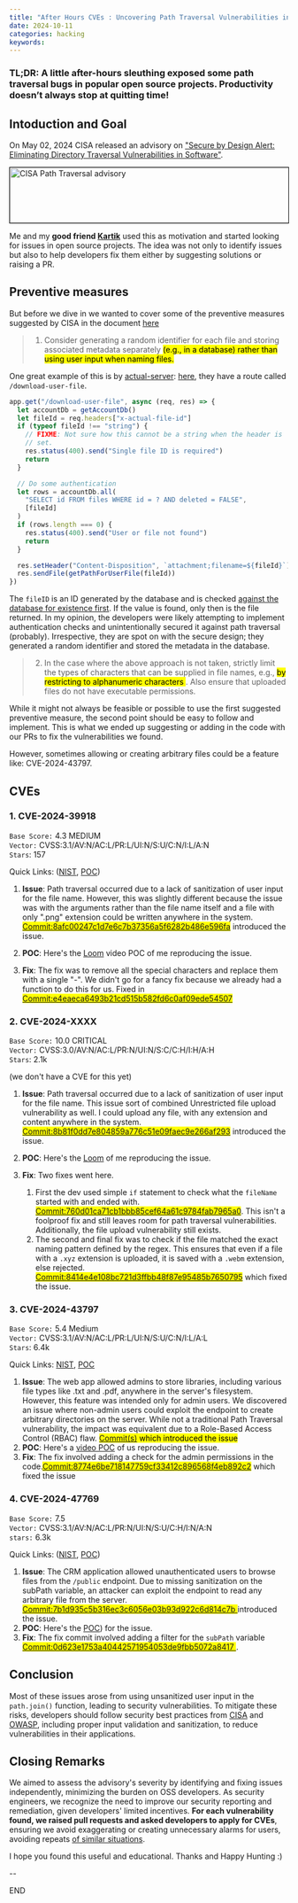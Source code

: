 ```yaml
---
title: "After Hours CVEs : Uncovering Path Traversal Vulnerabilities in Open Source"
date: 2024-10-11
categories: hacking
keywords:
---
```


### TL;DR: A little after-hours sleuthing exposed some path traversal bugs in popular open source projects. Productivity doesn’t always stop at quitting time!

## Intoduction and Goal

On May 02, 2024 CISA released an advisory on <a target = "_blank" rel = "nofollow noopener noreferrer" href="https://www.cisa.gov/resources-tools/resources/secure-design-alert-eliminating-directory-traversal-vulnerabilities-software">"Secure by Design Alert: Eliminating Directory Traversal Vulnerabilities in Software"</a>.

<img src="/images/cisa-1.jpg" width="600" height="100" alt="CISA Path Traversal advisory" style="border:0.5px solid black">

<br>

Me and my **good friend [Kartik](https://www.linkedin.com/in/kartik-sharma-19081998/)** used this as motivation and started looking for issues in open source projects. The idea was not only to identify issues but also to help developers fix them either by suggesting solutions or raising a PR.

## Preventive measures

But before we dive in we wanted to cover some of the preventive measures suggested by CISA in the document [here](https://www.cisa.gov/sites/default/files/2024-05/Secure_by_Design_Alert_Eliminating_Directory_Traversal_Vulnerabilities_in_Software_508c%20%283%29.pdf)

> 1. Consider generating a random identifier for each file and storing associated metadata separately <mark>(e.g., in a
>    database) rather than using user input when naming files.</mark>

One great example of this is by [actual-server](https://github.com/actualbudget/actual-server/tree/master): [here](https://github.com/actualbudget/actual-server/blob/master/src/app-sync.js#L287), they have a route called `/download-user-file`.

```js
app.get("/download-user-file", async (req, res) => {
  let accountDb = getAccountDb()
  let fileId = req.headers["x-actual-file-id"]
  if (typeof fileId !== "string") {
    // FIXME: Not sure how this cannot be a string when the header is
    // set.
    res.status(400).send("Single file ID is required")
    return
  }

  // Do some authentication
  let rows = accountDb.all(
    "SELECT id FROM files WHERE id = ? AND deleted = FALSE",
    [fileId]
  )
  if (rows.length === 0) {
    res.status(400).send("User or file not found")
    return
  }

  res.setHeader("Content-Disposition", `attachment;filename=${fileId}`)
  res.sendFile(getPathForUserFile(fileId))
})
```

The `fileID` is an ID generated by the database and is checked [against the database for existence first](https://github.com/actualbudget/actual-server/blob/master/src/app-sync.js#L298). If the value is found, only then is the file returned. In my opinion, the developers were likely attempting to implement authentication checks and unintentionally secured it against path traversal (probably). Irrespective, they are spot on with the secure design; they generated a random identifier and stored the metadata in the database.

> 2. In the case where the above approach is not taken, strictly limit the types of characters that can be supplied in file names, e.g., <mark> by restricting to alphanumeric characters </mark>. Also ensure that uploaded files do not have
>    executable permissions.

While it might not always be feasible or possible to use the first suggested preventive measure, the second point should be easy to follow and implement. This is what we ended up suggesting or adding in the code with our PRs to fix the vulnerabilities we found.

However, sometimes allowing or creating arbitrary files could be a feature like: CVE-2024-43797.

## CVEs

<!--
### 2. CVE-2024-

`Base Score:`
`Vector:`

Quick Links: (<a target = "_blank" rel = "nofollow noopener noreferrer" href="">NIST</a>, <a target = "_blank" rel = "nofollow noopener noreferrer" href="">POC</a>)

<mark><a target = "_blank" rel = "nofollow noopener noreferrer" href="">
Commit:
</a></mark> introduced the issue.

1. **Issue**:
2. **POC**: Here's the <a target = "_blank" rel = "nofollow noopener noreferrer" href="">Loom</a> of me reproducing the issue.
3. **Fix**: Fixed <mark><a target = "_blank" rel = "nofollow noopener noreferrer" href="">
Commit:
</a></mark>.
-->

### 1. CVE-2024-39918

`Base Score:` 4.3 MEDIUM <br>
`Vector:` CVSS:3.1/AV:N/AC:L/PR:L/UI:N/S:U/C:N/I:L/A:N <br>
`Stars`: 157

Quick Links: (<a target = "_blank" rel = "nofollow noopener noreferrer" href="https://nvd.nist.gov/vuln/detail/CVE-2024-39918">NIST</a>, <a target = "_blank" rel = "nofollow noopener noreferrer" href="https://github.com/jasonraimondi/url-to-png/security/advisories/GHSA-vvmv-wrvp-9gjr">POC</a>)

1. **Issue**:
   Path traversal occurred due to a lack of sanitization of user input for the file name. However, this was slightly different because the issue was with the arguments rather than the file name itself and a file with only ".png" extension could be written anywhere in the system.
   <mark><a target = "_blank" rel = "nofollow noopener noreferrer" href=" https://github.com/jasonraimondi/url-to-png/commit/8afc00247c1d7e6c7b37356a5f6282b486e596fa#diff-b6976c39b4e50125519d2e908fe8f3c24cece6d69f60a76b255bcac922a8de67R57">
   Commit:8afc00247c1d7e6c7b37356a5f6282b486e596fa</a></mark> introduced the issue.

2. **POC**: Here's the <a target = "_blank" rel = "nofollow noopener noreferrer" href="https://www.loom.com/share/bd7b306cdae7445c97e68f0626e743a6">Loom</a> video POC of me reproducing the issue.
3. **Fix**: The fix was to remove all the special characters and replace them with a single "-". We didn't go for a fancy fix because we already had a function to do this for us. Fixed in <mark><a target = "_blank" rel = "nofollow noopener noreferrer" href="https://github.com/jasonraimondi/url-to-png/commit/e4eaeca6493b21cd515b582fd6c0af09ede54507">Commit:e4eaeca6493b21cd515b582fd6c0af09ede54507</a></mark>

### 2. CVE-2024-XXXX

`Base Score:` 10.0 CRITICAL<br>
`Vector:` CVSS:3.0/AV:N/AC:L/PR:N/UI:N/S:C/C:H/I:H/A:H<br>
`Stars`: 2.1k

(we don't have a CVE for this yet)

1. **Issue**: Path traversal occurred due to a lack of sanitization of user input for the file name. This issue sort of combined Unrestricted file upload vulnerability as well. I could upload any file, with any extension and content anywhere in the system.
   <mark><a target = "_blank" rel = "nofollow noopener noreferrer" href="https://github.com/miroslavpejic85/mirotalksfu/commit/8b81f0dd7e804859a776c51e09faec9e266af293#diff-4c734989f0bc8aa243e7010652fdbce84ec7ef54f2a7f5a598ece3fdf2f65812R455-R463">
   Commit:8b81f0dd7e804859a776c51e09faec9e266af293</a></mark> introduced the issue.

2. **POC**: Here's the <a target = "_blank" rel = "nofollow noopener noreferrer" href="https://www.loom.com/share/6fad860cc48949509d8b952e00b902c4?sid=6036b6f7-217e-4e1d-bbba-237062d69e48">Loom</a> of me reproducing the issue.
3. **Fix**: Two fixes went here.
   1. First the dev used simple `if` statement to check what the `fileName` started with and ended with. <mark><a target = "_blank" rel = "nofollow noopener noreferrer" href="https://github.com/miroslavpejic85/mirotalksfu/commit/760d01ca71cb1bbb85cef64a61c9784fab7965a0#diff-4c734989f0bc8aa243e7010652fdbce84ec7ef54f2a7f5a598ece3fdf2f65812R664">Commit:760d01ca71cb1bbb85cef64a61c9784fab7965a0</a></mark>. This isn't a foolproof fix and still leaves room for path traversal vulnerabilities. Additionally, the file upload vulnerability still exists.
   2. The second and final fix was to check if the file matched the exact naming pattern defined by the regex. This ensures that even if a file with a `.xyz` extension is uploaded, it is saved with a `.webm` extension, else rejected.
      <mark><a target = "_blank" rel = "nofollow noopener noreferrer" href="https://github.com/miroslavpejic85/mirotalksfu/commit/8414e4e108bc721d3ffbb48f87e95485b7650795">Commit:8414e4e108bc721d3ffbb48f87e95485b7650795</a></mark> which fixed the issue.

### 3. CVE-2024-43797

`Base Score:` 5.4 Medium<br>
`Vector:` CVSS:3.1/AV:N/AC:L/PR:L/UI:N/S:U/C:N/I:L/A:L<br>
`Stars`: 6.4k<br>

Quick Links: [NIST](https://nvd.nist.gov/vuln/detail/CVE-2024-43797), [POC](https://github.com/advplyr/audiobookshelf/security/advisories/GHSA-gg56-vj58-g5mc)

1. **Issue**: The web app allowed admins to store libraries, including various file types like .txt and .pdf, anywhere in the server's filesystem. However, this feature was intended only for admin users. We discovered an issue where non-admin users could exploit the endpoint to create arbitrary directories on the server. While not a traditional Path Traversal vulnerability, the impact was equivalent due to a Role-Based Access Control (RBAC) flaw. <mark>[Commit(s)](https://github.com/advplyr/audiobookshelf/blame/1c0d6e9c670ebb1b6f1e427a4c4d9250a7fb9b80/server/controllers/LibraryController.js#L43-L47) which introduced the issue
2. **POC**: Here's a [video POC](https://www.loom.com/share/58f28fa857e44807857f19987ef1d696) of us reproducing the issue.
3. **Fix**: The fix involved adding a check for the admin permissions in the code.<mark>[Commit:8774e6be718147759cf33412c896568f4eb892c2](https://github.com/advplyr/audiobookshelf/commit/8774e6be718147759cf33412c896568f4eb892c2#diff-be3115873d7a28337a5682906c03181181f94f7944877156f7279c75d00b9ccdR44-R46)</mark> which fixed the issue

### 4. CVE-2024-47769

`Base Score:` 7.5<br>
`Vector:` CVSS:3.1/AV:N/AC:L/PR:N/UI:N/S:U/C:H/I:N/A:N<br>
`stars:` 6.3k<br>

Quick Links: (<a target = "_blank" rel = "nofollow noopener noreferrer" href="https://nvd.nist.gov/vuln/detail/CVE-2024-47769">NIST</a>, <a target = "_blank" rel = "nofollow noopener noreferrer" href="https://github.com/idurar/idurar-erp-crm/security/advisories/GHSA-948g-2vm7-mfv7">POC</a>)

1. **Issue**: The CRM application allowed unauthenticated users to browse files from the `/public` endpoint. Due to missing sanitization on the subPath variable, an attacker can exploit the endpoint to read any arbitrary file from the server. <mark><a target = "_blank" rel = "nofollow noopener noreferrer" href="https://github.com/idurar/idurar-erp-crm/commit/7b1d935c5b316ec3c6056e03b93d922c6d814c7b#diff-f092dc031d7bcdc910362d69bda59417e1344550011b9cf3b84bbb5760b8ebbcR1">
   Commit:7b1d935c5b316ec3c6056e03b93d922c6d814c7b
   </a></mark> introduced the issue.
2. **POC**: Here's the <a target = "_blank" rel = "nofollow noopener noreferrer" href="https://github.com/idurar/idurar-erp-crm/security/advisories/GHSA-948g-2vm7-mfv7">POC</a>) for the issue.
3. **Fix**: The fix commit involved adding a filter for the `subPath` variable<mark><a target = "_blank" rel = "nofollow noopener noreferrer" href="https://github.com/idurar/idurar-erp-crm/commit/0d623e1753a40442571954053de9fbb5072a8417">
   Commit:0d623e1753a40442571954053de9fbb5072a8417
   </a></mark>.

## Conclusion

Most of these issues arose from using unsanitized user input in the `path.join()` function, leading to security vulnerabilities. To mitigate these risks, developers should follow security best practices from [CISA](https://www.cisa.gov/resources-tools/resources/secure-design-alert-eliminating-directory-traversal-vulnerabilities-software) and [OWASP](https://owasp.org/www-community/attacks/Path_Traversal), including proper input validation and sanitization, to reduce vulnerabilities in their applications.

## Closing Remarks

We aimed to assess the advisory's severity by identifying and fixing issues independently, minimizing the burden on OSS developers. As security engineers, we recognize the need to improve our security reporting and remediation, given developers' limited incentives. **For each vulnerability found, we raised pull requests and asked developers to apply for CVEs**, ensuring we avoid exaggerating or creating unnecessary alarms for users, avoiding repeats [of similar situations](https://socket.dev/blog/node-ip-maintainer-restores-github-repo-after-archiving-due-to-overblown-cve-rating).

I hope you found this useful and educational. Thanks and Happy Hunting :)

--

END
